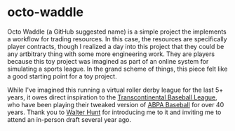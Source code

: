 # octo-waddle

Octo Waddle (a GitHub suggested name) is a simple project the implements a workflow for trading resources. In this case, the resources are specifically player contracts, though I realized a day into this project that they could be any artbitrary thing with some more engineering work. They are players because this toy project was imagined as part of an online system for simulating a sports league. In the grand scheme of things, this piece felt like a good starting point for a toy project.

While I've imagined this running a virtual roller derby league for the last 5+ years, it owes direct inspiration to the [Transcontinental Baseball League](https://www.tblhome.com), who have been playing their tweaked version of [ABPA Baseball](http://apbagames.com/apbabaseball) for over 40 years. Thank you to [Walter Hunt](https://walterhunt.com) for introducing me to it and inviting me to attend an in-person draft several year ago.
